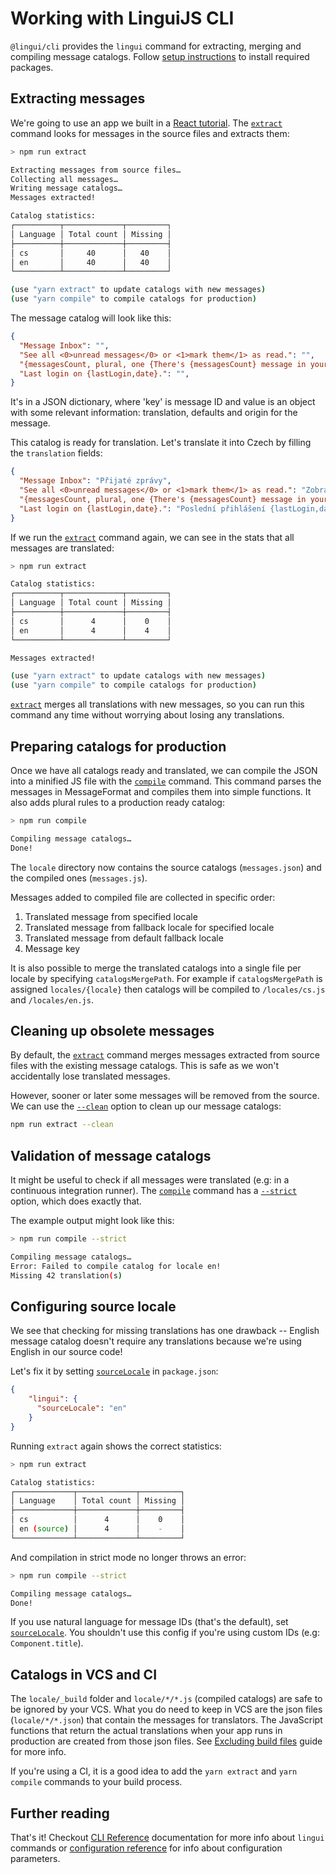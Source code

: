 # Working with LinguiJS CLI

`@lingui/cli` provides the `lingui` command for extracting, merging and compiling message catalogs. Follow [setup instructions](/docs/ref/cli) to install required packages.

## Extracting messages

We're going to use an app we built in a [React tutorial](/docs/tutorials/react). The [`extract`](/docs/ref/cli#extract) command looks for messages in the source files and extracts them:

```bash npm2yarn
> npm run extract

Extracting messages from source files…
Collecting all messages…
Writing message catalogs…
Messages extracted!

Catalog statistics:
┌──────────┬─────────────┬─────────┐
│ Language │ Total count │ Missing │
├──────────┼─────────────┼─────────┤
│ cs       │     40      │   40    │
│ en       │     40      │   40    │
└──────────┴─────────────┴─────────┘

(use "yarn extract" to update catalogs with new messages)
(use "yarn compile" to compile catalogs for production)
```

The message catalog will look like this:

```json
{
  "Message Inbox": "",
  "See all <0>unread messages</0> or <1>mark them</1> as read.": "",
  "{messagesCount, plural, one {There's {messagesCount} message in your inbox.} other {There are {messagesCount} messages in your inbox.}}": "",
  "Last login on {lastLogin,date}.": "",
}
```

It's in a JSON dictionary, where 'key' is message ID and value is an object with some relevant information: translation, defaults and origin for the message.

This catalog is ready for translation. Let's translate it into Czech by filling the `translation` fields:

```json
{
  "Message Inbox": "Přijaté zprávy",
  "See all <0>unread messages</0> or <1>mark them</1> as read.": "Zobrazit všechny <0>nepřečtené zprávy</0> nebo je <1>označit</1> jako přečtené.",
  "{messagesCount, plural, one {There's {messagesCount} message in your inbox.} other {There are {messagesCount} messages in your inbox.}}": "{messagesCount, plural, one {V příchozí poště je {messagesCount} zpráva.} few {V příchozí poště jsou {messagesCount} zprávy. } other {V příchozí poště je {messagesCount} zpráv.}}",
  "Last login on {lastLogin,date}.": "Poslední přihlášení {lastLogin,date}",
}
```

If we run the [`extract`](/docs/ref/cli#extract) command again, we can see in the stats that all messages are translated:

```bash npm2yarn
> npm run extract

Catalog statistics:
┌──────────┬─────────────┬─────────┐
│ Language │ Total count │ Missing │
├──────────┼─────────────┼─────────┤
│ cs       │      4      │    0    │
│ en       │      4      │    4    │
└──────────┴─────────────┴─────────┘

Messages extracted!

(use "yarn extract" to update catalogs with new messages)
(use "yarn compile" to compile catalogs for production)
```

[`extract`](/docs/ref/cli#extract) merges all translations with new messages, so you can run this command any time without worrying about losing any translations.

## Preparing catalogs for production

Once we have all catalogs ready and translated, we can compile the JSON into a minified JS file with the [`compile`](/docs/ref/cli#compile) command. This command parses the messages in MessageFormat and compiles them into simple functions. It also adds plural rules to a production ready catalog:

```bash npm2yarn
> npm run compile

Compiling message catalogs…
Done!
```

The `locale` directory now contains the source catalogs (`messages.json`) and the compiled ones (`messages.js`).

Messages added to compiled file are collected in specific order:

1.  Translated message from specified locale
2.  Translated message from fallback locale for specified locale
3.  Translated message from default fallback locale
4.  Message key

It is also possible to merge the translated catalogs into a single file per locale by specifying `catalogsMergePath`. For example if `catalogsMergePath` is assigned `locales/{locale}` then catalogs will be compiled to `/locales/cs.js` and `/locales/en.js`.

## Cleaning up obsolete messages

By default, the [`extract`](/docs/ref/cli#extract) command merges messages extracted from source files with the existing message catalogs. This is safe as we won't accidentally lose translated messages.

However, sooner or later some messages will be removed from the source. We can use the [`--clean`](/docs/ref/cli#extract-clean) option to clean up our message catalogs:

```bash npm2yarn
npm run extract --clean
```

## Validation of message catalogs

It might be useful to check if all messages were translated (e.g: in a continuous integration runner). The [`compile`](/docs/ref/cli#compile) command has a [`--strict`](/docs/ref/cli#compile-strict) option, which does exactly that.

The example output might look like this:

```bash npm2yarn
> npm run compile --strict

Compiling message catalogs…
Error: Failed to compile catalog for locale en!
Missing 42 translation(s)
```

## Configuring source locale

We see that checking for missing translations has one drawback -- English message catalog doesn't require any translations because we're using English in our source code!

Let's fix it by setting [`sourceLocale`](/docs/ref/conf#sourcelocale) in `package.json`:

```json title="package.json"
{
    "lingui": {
      "sourceLocale": "en"
    }
}
```

Running `extract` again shows the correct statistics:

```bash npm2yarn
> npm run extract

Catalog statistics:
┌─────────────┬─────────────┬─────────┐
│ Language    │ Total count │ Missing │
├─────────────┼─────────────┼─────────┤
│ cs          │      4      │    0    │
│ en (source) │      4      │    -    │
└─────────────┴─────────────┴─────────┘
```

And compilation in strict mode no longer throws an error:

```bash npm2yarn
> npm run compile --strict

Compiling message catalogs…
Done!
```

If you use natural language for message IDs (that's the default), set [`sourceLocale`](/docs/ref/conf#sourcelocale). You shouldn't use this config if you're using custom IDs (e.g: `Component.title`).

## Catalogs in VCS and CI

The `locale/_build` folder and `locale/*/*.js` (compiled catalogs) are safe to be ignored by your VCS. What you do need to keep in VCS are the json files (`locale/*/*.json`) that contain the messages for translators. The JavaScript functions that return the actual translations when your app runs in production are created from those json files. See [Excluding build files](/docs/guides/excluding-build-files) guide for more info.

If you're using a CI, it is a good idea to add the `yarn extract` and `yarn compile` commands to your build process.

## Further reading

That's it! Checkout [CLI Reference](/docs/ref/cli) documentation for more info about `lingui` commands or [configuration reference](/docs/ref/conf) for info about configuration parameters.
